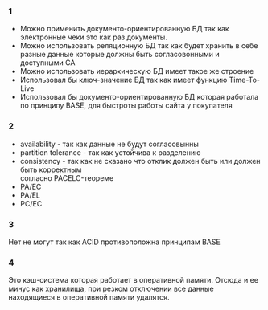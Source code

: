 ### 1 ###
* Можно применить документо-ориентированную БД так как электронные чеки это как раз документы.
* Можно использовать реляционную БД так как будет хранить в себе разные данные которые должны быть согласовонными и доступными CA
* Можно использовать иерархическую БД имеет такое же строение
* Использовал бы ключ-значение БД так как имеет функцию Time-To-Live
* Использовал бы документо-ориентированную БД которая работала по принципу BASE, для быстроты работы сайта у покупателя

### 2 ###
* availability - так как данные не будут согласовынны
* partition tolerance - так как устойчива к разделению
* consistency - так как не сказано что отклик должен быть или должен быть корректным  
согласно PACELC-теореме
* PA/EC
* PA/EL
* PC/EC

### 3 ###
Нет не могут так как ACID противоположна принципам BASE

### 4 ###
Это кэш-система которая работает в оперативной памяти. Отсюда и ее минус как хранилища, при резком отключении все данные находящиеся в оперативной памяти удалятся.
